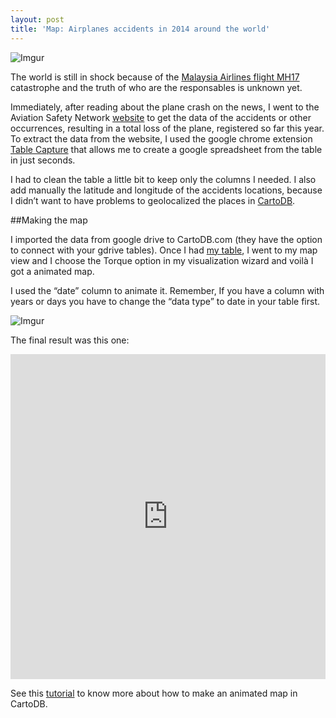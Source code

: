 ```yaml
---
layout: post
title: 'Map: Airplanes accidents in 2014 around the world'
---
```


![Imgur](http://i.imgur.com/GXeGbyE.png)

The  world is still in shock because of the [Malaysia Airlines flight MH17](http://www.newsweek.com/what-brought-down-flight-mh17-over-eastern-ukraine-259630) catastrophe and the truth of who are the responsables is unknown yet. 

<!-- more -->

Immediately, after reading about the plane crash on the news, I went to the Aviation Safety Network [website](http://aviation-safety.net/index.php) to get the data of the accidents or other occurrences, resulting in a total loss of the plane, registered so far this year.  To extract the data from the website, I used the google chrome extension [Table Capture](https://chrome.google.com/webstore/detail/table-capture/iebpjdmgckacbodjpijphcplhebcmeop?hl=en)  that allows me to create a google spreadsheet from the table in just seconds. 

I had to clean the table a little bit to keep only the columns I needed. I also add manually the latitude and longitude of the accidents locations, because I didn’t want to have problems to geolocalized the places in [CartoDB](http://cartodb.com/).

##Making the map

I imported the data from google drive to CartoDB.com (they have the option to connect with your gdrive tables). Once I had [my table](https://kathy.cartodb.com/tables/aviation_accidents_in_2014/public), I went to my map view and I choose the Torque option in my visualization wizard and voilà I got a animated map.

I used the “date” column to animate it. Remember, If you have a column with years or days you have to change the “data type” to date in your table first. 

![Imgur](http://i.imgur.com/57qGENW.png)


The final result was this one: 

<iframe width='100%' height='520' frameborder='0' src='https://kathy.cartodb.com/viz/29f41030-0e76-11e4-af72-0e230854a1cb/embed_map?title=true&description=true&search=false&shareable=true&cartodb_logo=true&layer_selector=false&legends=false&scrollwheel=true&fullscreen=true&sublayer_options=1&sql=&zoom=1&center_lat=29.382175075145266&center_lon=0' allowfullscreen webkitallowfullscreen mozallowfullscreen oallowfullscreen msallowfullscreen></iframe>

See this [tutorial](http://vimeo.com/79115503) to know more about how to make an animated map in CartoDB. 



